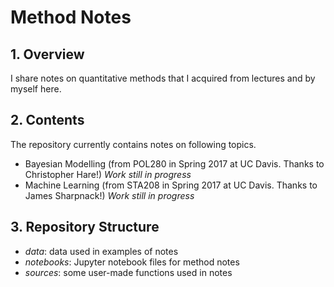 # **Method Notes**

## 1. Overview

I share notes on quantitative methods that I acquired from lectures and by myself here.

## 2. Contents

The repository currently contains notes on following topics.

 * Bayesian Modelling (from POL280 in Spring 2017 at UC Davis. Thanks to Christopher Hare!) *Work still in progress*
 * Machine Learning (from STA208 in Spring 2017 at UC Davis. Thanks to James Sharpnack!) *Work still in progress*

## 3. Repository Structure

 * *data*: data used in examples of notes
 * *notebooks*: Jupyter notebook files for method notes
 * *sources*: some user-made functions used in notes
